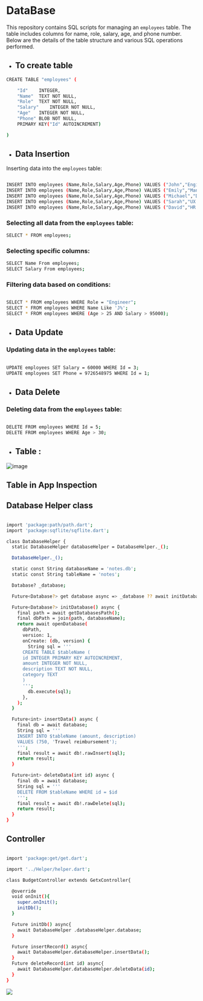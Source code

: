 # DataBase

This repository contains SQL scripts for managing an `employees` table. The table includes columns for name, role, salary, age, and phone number. Below are the details of the table structure and various SQL operations performed.

- ## To create table
```bash
CREATE TABLE "employees" (

	"Id"	INTEGER,
	"Name"	TEXT NOT NULL,
	"Role"	TEXT NOT NULL,
	"Salary"	INTEGER NOT NULL,
	"Age"	INTEGER NOT NULL,
	"Phone"	BLOB NOT NULL,
	PRIMARY KEY("Id" AUTOINCREMENT)

)
```

- ## Data Insertion

Inserting data into the `employees` table:

```bash

INSERT INTO employees (Name,Role,Salary,Age,Phone) VALUES ("John","Engineer",90000,28,5551234567);
INSERT INTO employees (Name,Role,Salary,Age,Phone) VALUES ("Emily","Manager",105000,26,5553456789);
INSERT INTO employees (Name,Role,Salary,Age,Phone) VALUES ("Michael","Data Analyst",75000,26,5552345678);
INSERT INTO employees (Name,Role,Salary,Age,Phone) VALUES ("Sarah","UX Designer",85000,30,5554567890);
INSERT INTO employees (Name,Role,Salary,Age,Phone) VALUES ("David","HR Specialist",70000,28,5555678901);

```

### Selecting all data from the `employees` table:

```bash
SELECT * FROM employees;
```
### Selecting specific columns:

```bash
SELECT Name From employees;
SELECT Salary From employees;
```

### Filtering data based on conditions:

```bash

SELECT * FROM employees WHERE Role = "Engineer";
SELECT * FROM employees WHERE Name Like 'J%';
SELECT * FROM employees WHERE (Age > 25 AND Salary > 95000);

```
- ## Data Update

### Updating data in the `employees` table:

```bash

UPDATE employees SET Salary = 60000 WHERE Id = 3;
UPDATE employees SET Phone = 9726548975 WHERE Id = 1;

```

- ## Data Delete

### Deleting data from the `employees` table:

```bash

DELETE FROM employees WHERE Id = 5;
DELETE FROM employees WHERE Age > 30;

```

- ## Table :

![image](https://github.com/user-attachments/assets/d6639f53-fcae-4a3c-a7f7-5a2daf9a7ef8)

## Table in App Inspection

## Database Helper class
```bash

import 'package:path/path.dart';
import 'package:sqflite/sqflite.dart';

class DatabaseHelper {
  static DatabaseHelper databaseHelper = DatabaseHelper._();

  DatabaseHelper._();

  static const String databaseName = 'notes.db';
  static const String tableName = 'notes';

  Database? _database;

  Future<Database?> get database async => _database ?? await initDatabase();

  Future<Database?> initDatabase() async {
    final path = await getDatabasesPath();
    final dbPath = join(path, databaseName);
    return await openDatabase(
      dbPath,
      version: 1,
      onCreate: (db, version) {
        String sql = '''
      CREATE TABLE $tableName (
      id INTEGER PRIMARY KEY AUTOINCREMENT,
      amount INTEGER NOT NULL,
      description TEXT NOT NULL,
      category TEXT
      )
      ''';
        db.execute(sql);
      },
    );
  }

  Future<int> insertData() async {
    final db = await database;
    String sql = '''
    INSERT INTO $tableName (amount, description)
    VALUES (750, 'Travel reimbursement');
    ''';
    final result = await db!.rawInsert(sql);
    return result;
  }

  Future<int> deleteData(int id) async {
    final db = await database;
    String sql = '''
    DELETE FROM $tableName WHERE id = $id
    ''';
    final result = await db!.rawDelete(sql);
    return result;
  }
}

```

## Controller
```bash

import 'package:get/get.dart';

import '../Helper/helper.dart';

class BudgetController extends GetxController{

  @override
  void onInit(){
    super.onInit();
    initDb();
  }

  Future initDb() async{
    await DatabaseHelper .databaseHelper.database;
  }

  Future insertRecord() async{
    await DatabaseHelper.databaseHelper.insertData();
  }
  Future deleteRecord(int id) async{
    await DatabaseHelper.databaseHelper.deleteData(id);
  }
}

```
<img src="https://github.com/user-attachments/assets/7e8f70e7-076d-4b02-a057-16eabd0ebf46">




